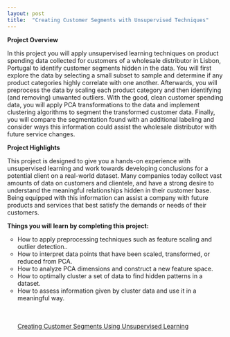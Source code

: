 ```yaml
---
layout: post
title:  "Creating Customer Segments with Unsupervised Techniques"
---
```

<b>Project Overview</b>

In this project you will apply unsupervised learning techniques on product spending data collected for customers of a wholesale distributor in Lisbon, Portugal to identify customer segments hidden in the data. You will first explore the data by selecting a small subset to sample and determine if any product categories highly correlate with one another. Afterwards, you will preprocess the data by scaling each product category and then identifying (and removing) unwanted outliers. With the good, clean customer spending data, you will apply PCA transformations to the data and implement clustering algorithms to segment the transformed customer data. Finally, you will compare the segmentation found with an additional labeling and consider ways this information could assist the wholesale distributor with future service changes.

<b>Project Highlights</b>

This project is designed to give you a hands-on experience with unsupervised learning and work towards developing conclusions for a potential client on a real-world dataset. Many companies today collect vast amounts of data on customers and clientele, and have a strong desire to understand the meaningful relationships hidden in their customer base. Being equipped with this information can assist a company with future products and services that best satisfy the demands or needs of their customers.


<b>Things you will learn by completing this project:</b>
<ul style="list-style-type:circle;">
<li>How to apply preprocessing techniques such as feature scaling and outlier detection..</li>
<li>How to interpret data points that have been scaled, transformed, or reduced from PCA.</li>
<li>How to analyze PCA dimensions and construct a new feature space.</li>
<li>How to optimally cluster a set of data to find hidden patterns in a dataset.</li>
<li>How to assess information given by cluster data and use it in a meaningful way.</li>
<br></br>

<a href="https://github.com/lindswarne/Projects-to-share/blob/master/Finding_Customer_Segments_UnsupervisedLearning.ipynb">Creating Customer Segments Using Unsupervised Learning </a></li>



